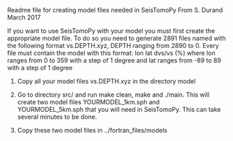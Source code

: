 Readme file for creating model files needed in SeisTomoPy 
 From S. Durand March 2017

If you want to use SeisTomoPy with your model you must first create the appropriate model file. To do so you need to generate 2891 files named with the following format vs.DEPTH.xyz, DEPTH ranging from 2890 to 0. Every file must contain the model with this format:
lon     lat      dvs/vs (%)
where lon ranges from 0 to 359 with  a step of 1 degree
and lat ranges from -89 to 89 with  a step of 1 degree

1) Copy all your model files vs.DEPTH.xyz in the directory  model

3) Go to directory src/ and run make clean, make and ./main. This will create two model files YOURMODEL_1km.sph and YOURMODEL_5km.sph that you will need in SeisTomoPy. This can take several minutes to be done.

4) Copy these two model files in ../fortran_files/models